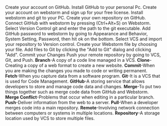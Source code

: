 Create your account on GitHub.
Install GitHub to your personal Pc. 
Create your account on webstorm and sign up for your free license.
Install webstorm and git to your PC. 
Create your own repository on GitHub. 
Connect GitHub with webstorm by pressing (Ctrl+Alt+S) on Webstorm. 
Select Version Control git and enter the path to the git executable. 
Add GitHub password to webstorm by going to Appearance and Behavior, System Setting, Password, then hit ok on the bottom. 
Select VCS and import your repository to Version control. 
Create your Webstorm file by choosing your file.
Add files to Git by clicking the "Add to Git" dialog and clicking "Add".
Commit your Changes
Push your remote repository by going to VCS, Git, and Push.
**Branch**-A copy of a code line managed in a VCS. 
**Clone**-Creating a copy of a web format to create a new website.
**Commit**-When you are making the changes you made to code or writing permanent. 
**Fetch**-When you capture data from a software program. 
**Git**-It is a VCS that is used for Code Management. 
**GitHub**-A storing service that allows developers to store and manage code data and changes. 
**Merge**-To put two things together such as merge code data from GitHub and Webstorm. 
**Merge Conflict**-Problems that occur when editing in a particular branch. 
**Push**-Deliver information from the web to a server. 
**Pull**-When a developer merges code into a main repository. 
**Remote**-Involving network connection between computers or systems in multiple locations. 
**Repository**-A storage location used by VCS to store multiple files. 
